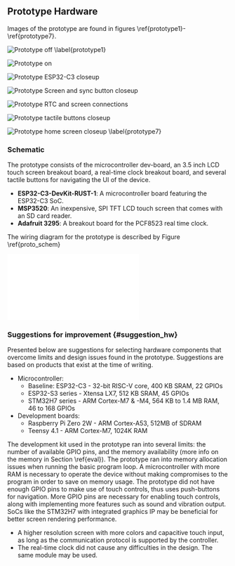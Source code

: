 ## Prototype Hardware
Images of the prototype are found in figures \ref{prototype1}-\ref{prototype7}.

![Prototype off \label{prototype1}](../common/images/prototype1.jpg)

![Prototype on](../common/images/prototype2.jpg)

![Prototype ESP32-C3 closeup](../common/images/prototype3.jpg)

![Prototype Screen and sync button closeup](../common/images/prototype4.jpg)

![Prototype RTC and screen connections](../common/images/prototype5.jpg)

![Prototype tactile buttons closeup](../common/images/prototype6.jpg)

![Prototype home screen closeup \label{prototype7}](../common/images/prototype7.jpg)

### Schematic

The prototype consists of the microcontroller dev-board, an 3.5 inch LCD touch screen breakout board, a real-time clock breakout board, and several tactile buttons for navigating the UI of the device.

- **ESP32-C3-DevKit-RUST-1**: A microcontroller board featuring the ESP32-C3 SoC.
- **MSP3520**: An inexpensive, SPI TFT LCD touch screen that comes with an SD card reader.
- **Adafruit 3295**: A breakout board for the PCF8523 real time clock.

The wiring diagram for the prototype is described by Figure \ref{proto_schem}

![Schematic of the prototype \label{proto_schem}](../../hardware/prototype_schematic.pdf)

### Suggestions for improvement {#suggestion_hw}

Presented below are suggestions for selecting hardware components that overcome limits and design issues found in the prototype.
Suggestions are based on products that exist at the time of writing.

- Microcontroller:
  - Baseline: ESP32-C3 - 32-bit RISC-V core, 400 KB SRAM, 22 GPIOs
  - ESP32-S3 series - Xtensa LX7, 512 KB SRAM, 45 GPIOs
  - STM32H7 series - ARM Cortex-M7 & -M4, 564 KB to 1.4 MB RAM, 46 to 168 GPIOs
- Development boards:
  - Raspberry Pi Zero 2W - ARM Cortex-A53, 512MB of SDRAM
  - Teensy 4.1 - ARM Cortex-M7, 1024K RAM

The development kit used in the prototype ran into several limits: the number of available GPIO pins, and the memory availability
(more info on the memory in Section \ref{eval}).
The prototype ran into memory allocation issues when running the basic program loop.
A microcontroller with more RAM is necessary to operate the device without making compromises to the program in order to save on memory usage.
The prototype did not have enough GPIO pins to make use of touch controls, thus uses push-buttons for navigation.
More GPIO pins are necessary for enabling touch controls, along with implementing more features such as sound and vibration output.
SoCs like the STM32H7 with integrated graphics IP may be beneficial for better screen rendering performance.

- A higher resolution screen with more colors and capacitive touch input, as long as the communication protocol is supported by the controller.
- The real-time clock did not cause any difficulties in the design. The same module may be used.

